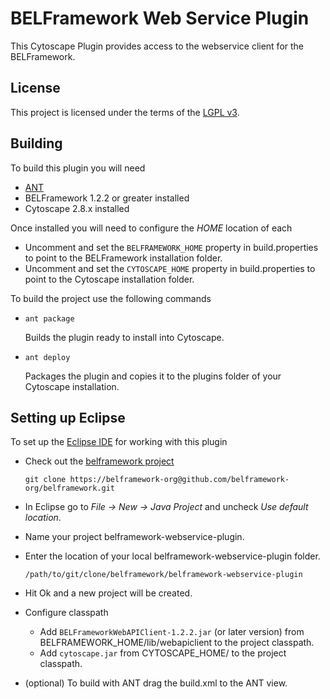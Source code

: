 BELFramework Web Service Plugin
==============================

This Cytoscape Plugin provides access to the webservice client for the BELFramework.

License
-------
This project is licensed under the terms of the [LGPL v3](http://www.gnu.org/licenses/lgpl.txt).

Building
--------

To build this plugin you will need

-   [ANT](http://ant.apache.org/)
-   BELFramework 1.2.2 or greater installed
-   Cytoscape 2.8.x installed

Once installed you will need to configure the *HOME* location of each

-   Uncomment and set the `BELFRAMEWORK_HOME` property in build.properties to
    point to the BELFramework installation folder.
-   Uncomment and set the `CYTOSCAPE_HOME` property in build.properties to point
    to the Cytoscape installation folder.

To build the project use the following commands

-   `ant package`

    Builds the plugin ready to install into Cytoscape.

-   `ant deploy`

    Packages the plugin and copies it to the plugins folder of your Cytoscape installation.


Setting up Eclipse
------------------

To set up the [Eclipse IDE](http://www.eclipse.org/) for working with this plugin

-   Check out the [belframework project](https://belframework-org@github.com/belframework-org/belframework.git)

    `git clone https://belframework-org@github.com/belframework-org/belframework.git`

-   In Eclipse go to *File -> New -> Java Project* and uncheck *Use default location*.

-   Name your project belframework-webservice-plugin.

-   Enter the location of your local belframework-webservice-plugin folder.

    `/path/to/git/clone/belframework/belframework-webservice-plugin`

-   Hit Ok and a new project will be created.

-   Configure classpath

    -   Add `BELFrameworkWebAPIClient-1.2.2.jar` (or later version) from BELFRAMEWORK_HOME/lib/webapiclient to the project classpath.
    -   Add `cytoscape.jar` from CYTOSCAPE_HOME/ to the project classpath.

-   (optional) To build with ANT drag the build.xml to the ANT view.
